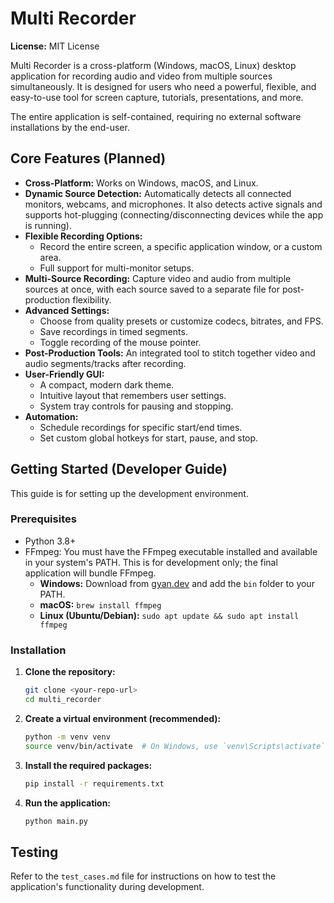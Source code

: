 # Multi Recorder

**License:** MIT License

Multi Recorder is a cross-platform (Windows, macOS, Linux) desktop application for recording audio and video from multiple sources simultaneously. It is designed for users who need a powerful, flexible, and easy-to-use tool for screen capture, tutorials, presentations, and more.

The entire application is self-contained, requiring no external software installations by the end-user.

## Core Features (Planned)

*   **Cross-Platform:** Works on Windows, macOS, and Linux.
*   **Dynamic Source Detection:** Automatically detects all connected monitors, webcams, and microphones. It also detects active signals and supports hot-plugging (connecting/disconnecting devices while the app is running).
*   **Flexible Recording Options:**
    *   Record the entire screen, a specific application window, or a custom area.
    *   Full support for multi-monitor setups.
*   **Multi-Source Recording:** Capture video and audio from multiple sources at once, with each source saved to a separate file for post-production flexibility.
*   **Advanced Settings:**
    *   Choose from quality presets or customize codecs, bitrates, and FPS.
    *   Save recordings in timed segments.
    *   Toggle recording of the mouse pointer.
*   **Post-Production Tools:** An integrated tool to stitch together video and audio segments/tracks after recording.
*   **User-Friendly GUI:**
    *   A compact, modern dark theme.
    *   Intuitive layout that remembers user settings.
    *   System tray controls for pausing and stopping.
*   **Automation:**
    *   Schedule recordings for specific start/end times.
    *   Set custom global hotkeys for start, pause, and stop.

## Getting Started (Developer Guide)

This guide is for setting up the development environment.

### Prerequisites

*   Python 3.8+
*   FFmpeg: You must have the FFmpeg executable installed and available in your system's PATH. This is for development only; the final application will bundle FFmpeg.
    *   **Windows:** Download from [gyan.dev](https://www.gyan.dev/ffmpeg/builds/) and add the `bin` folder to your PATH.
    *   **macOS:** `brew install ffmpeg`
    *   **Linux (Ubuntu/Debian):** `sudo apt update && sudo apt install ffmpeg`

### Installation

1.  **Clone the repository:**
    ```bash
    git clone <your-repo-url>
    cd multi_recorder
    ```

2.  **Create a virtual environment (recommended):**
    ```bash
    python -m venv venv
    source venv/bin/activate  # On Windows, use `venv\Scripts\activate`
    ```

3.  **Install the required packages:**
    ```bash
    pip install -r requirements.txt
    ```

4.  **Run the application:**
    ```bash
    python main.py
    ```

## Testing

Refer to the `test_cases.md` file for instructions on how to test the application's functionality during development.
